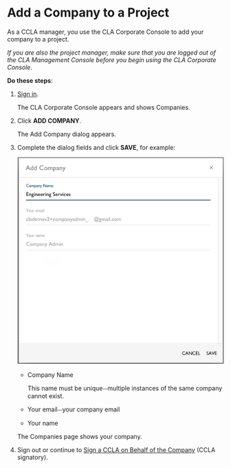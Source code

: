 # Add a Company to a Project
As a CCLA manager, you use the CLA Corporate Console to add your company to a project.

_If you are also the project manager, make sure that you are logged out of the CLA Management Console before you begin using the CLA Corporate Console._

**Do these steps**:

1. [Sign in](Sign-In-to-the-CLA-Corporate-Console.md).

   The CLA Corporate Console appears and shows Companies.

1. Click **ADD COMPANY**.

   The Add Company dialog appears.

1. Complete the dialog fields and click **SAVE**, for example:

   ![Add a Company](imgs/CLA-Add-Company.png)

   * Company Name

      This name must be unique⏤multiple instances of the same company cannot exist.

   * Your email⏤your company email

   * Your name

   The Companies page shows your company.

1. Sign out or continue to [Sign a CCLA on Behalf of the Company](Sign-a-Corporate-CLA-on-Behalf-of-the-Company.md) (CCLA signatory).